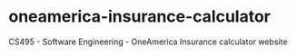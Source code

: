 # oneamerica-insurance-calculator
CS495 - Software Engineering - OneAmerica Insurance calculator website
